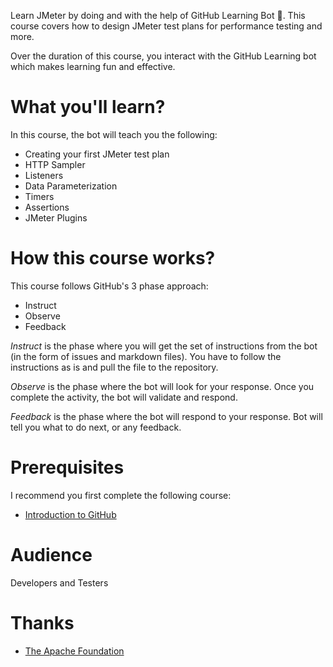 Learn JMeter by doing and with the help of GitHub Learning Bot 🤖. This course covers how to design JMeter test plans for performance testing and more.

Over the duration of this course, you interact with the GitHub Learning bot which makes learning fun and effective.

# What you'll learn?

In this course, the bot will teach you the following:

* Creating your first JMeter test plan
* HTTP Sampler
* Listeners
* Data Parameterization
* Timers
* Assertions
* JMeter Plugins

# How this course works?

This course follows GitHub's 3 phase approach:

* Instruct
* Observe
* Feedback

*Instruct* is the phase where you will get the set of instructions from the bot (in the form of issues and markdown files). You have to follow the instructions as is and pull the file to the repository.

*Observe* is the phase where the bot will look for your response. Once you complete the activity, the bot will validate and respond.

*Feedback* is the phase where the bot will respond to your response. Bot will tell you what to do next, or any feedback.

# Prerequisites

I recommend you first complete the following course:

* [Introduction to GitHub](https://lab.github.com/githubtraining/introduction-to-github/)

# Audience

Developers and Testers

# Thanks

* [The Apache Foundation](https://jmeter.apache.org/)
